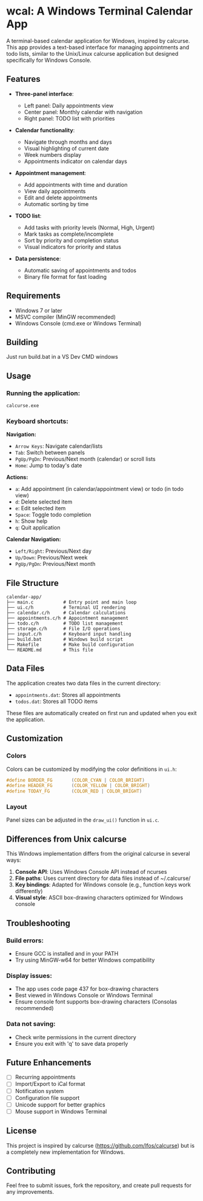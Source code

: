 # wcal: A Windows Terminal Calendar App

A terminal-based calendar application for Windows, inspired by calcurse. This app provides a text-based interface for managing appointments and todo lists, similar to the Unix/Linux calcurse application but designed specifically for Windows Console.

## Features

- **Three-panel interface**:
  - Left panel: Daily appointments view
  - Center panel: Monthly calendar with navigation
  - Right panel: TODO list with priorities
  
- **Calendar functionality**:
  - Navigate through months and days
  - Visual highlighting of current date
  - Week numbers display
  - Appointments indicator on calendar days

- **Appointment management**:
  - Add appointments with time and duration
  - View daily appointments
  - Edit and delete appointments
  - Automatic sorting by time

- **TODO list**:
  - Add tasks with priority levels (Normal, High, Urgent)
  - Mark tasks as complete/incomplete
  - Sort by priority and completion status
  - Visual indicators for priority and status

- **Data persistence**:
  - Automatic saving of appointments and todos
  - Binary file format for fast loading

## Requirements

- Windows 7 or later
- MSVC compiler (MinGW recommended)
- Windows Console (cmd.exe or Windows Terminal)

## Building

Just run build.bat in a VS Dev CMD windows

## Usage

### Running the application:
```cmd
calcurse.exe
```

### Keyboard shortcuts:

**Navigation:**
- `Arrow Keys`: Navigate calendar/lists
- `Tab`: Switch between panels
- `PgUp/PgDn`: Previous/Next month (calendar) or scroll lists
- `Home`: Jump to today's date

**Actions:**
- `a`: Add appointment (in calendar/appointment view) or todo (in todo view)
- `d`: Delete selected item
- `e`: Edit selected item
- `Space`: Toggle todo completion
- `h`: Show help
- `q`: Quit application

**Calendar Navigation:**
- `Left/Right`: Previous/Next day
- `Up/Down`: Previous/Next week
- `PgUp/PgDn`: Previous/Next month

## File Structure

```
calendar-app/
├── main.c           # Entry point and main loop
├── ui.c/h           # Terminal UI rendering
├── calendar.c/h     # Calendar calculations
├── appointments.c/h # Appointment management
├── todo.c/h         # TODO list management
├── storage.c/h      # File I/O operations
├── input.c/h        # Keyboard input handling
├── build.bat        # Windows build script
├── Makefile         # Make build configuration
└── README.md        # This file
```

## Data Files

The application creates two data files in the current directory:
- `appointments.dat`: Stores all appointments
- `todos.dat`: Stores all TODO items

These files are automatically created on first run and updated when you exit the application.

## Customization

### Colors
Colors can be customized by modifying the color definitions in `ui.h`:
```c
#define BORDER_FG       (COLOR_CYAN | COLOR_BRIGHT)
#define HEADER_FG       (COLOR_YELLOW | COLOR_BRIGHT)
#define TODAY_FG        (COLOR_RED | COLOR_BRIGHT)
```

### Layout
Panel sizes can be adjusted in the `draw_ui()` function in `ui.c`.

## Differences from Unix calcurse

This Windows implementation differs from the original calcurse in several ways:

1. **Console API**: Uses Windows Console API instead of ncurses
2. **File paths**: Uses current directory for data files instead of ~/.calcurse/
3. **Key bindings**: Adapted for Windows console (e.g., function keys work differently)
4. **Visual style**: ASCII box-drawing characters optimized for Windows console

## Troubleshooting

### Build errors:
- Ensure GCC is installed and in your PATH
- Try using MinGW-w64 for better Windows compatibility

### Display issues:
- The app uses code page 437 for box-drawing characters
- Best viewed in Windows Console or Windows Terminal
- Ensure console font supports box-drawing characters (Consolas recommended)

### Data not saving:
- Check write permissions in the current directory
- Ensure you exit with 'q' to save data properly

## Future Enhancements

- [ ] Recurring appointments
- [ ] Import/Export to iCal format
- [ ] Notification system
- [ ] Configuration file support
- [ ] Unicode support for better graphics
- [ ] Mouse support in Windows Terminal

## License

This project is inspired by calcurse (https://github.com/lfos/calcurse) but is a completely new implementation for Windows.

## Contributing

Feel free to submit issues, fork the repository, and create pull requests for any improvements.